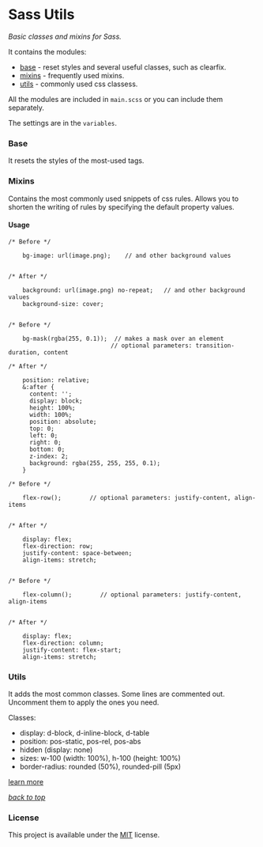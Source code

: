 # Sass Utils
*Basic classes and mixins for Sass.*  

It contains the modules:
- [base](#base) - reset styles and several useful classes, such as clearfix.
- [mixins](#mixins) - frequently used mixins.
- [utils](#utils) - commonly used css classess.

All the modules are included in `main.scss` or you can include them separately.

The settings are in the `variables`.

### Base
It resets the styles of the most-used tags.

### Mixins
Сontains the most commonly used snippets of css rules. Allows you to shorten the writing of rules by specifying the default property values.

#### Usage 
```
/* Before */ 

    bg-image: url(image.png);    // and other background values
  

/* After */

    background: url(image.png) no-repeat;   // and other background values
    background-size: cover;


/* Before */ 

    bg-mask(rgba(255, 0.1));  // makes a mask over an element
                             // optional parameters: transition-duration, content
                         
/* After */

    position: relative;
    &:after {
      content: '';
      display: block;
      height: 100%;
      width: 100%;
      position: absolute;
      top: 0;
      left: 0;
      right: 0;
      bottom: 0;
      z-index: 2;
      background: rgba(255, 255, 255, 0.1);
    }

/* Before */ 

    flex-row();        // optional parameters: justify-content, align-items
  

/* After */

    display: flex;
    flex-direction: row;
    justify-content: space-between;
    align-items: stretch;
  

/* Before */ 

    flex-column();        // optional parameters: justify-content, align-items
  

/* After */

    display: flex;
    flex-direction: column;
    justify-content: flex-start;
    align-items: stretch;

```

### Utils
It adds the most common classes. Some lines are commented out. Uncomment them to apply the ones you need.

Classes:
- display: d-block, d-inline-block, d-table
- position: pos-static, pos-rel, pos-abs
- hidden (display: none)
- sizes: w-100 (width: 100%), h-100 (height: 100%)
- border-radius: rounded (50%), rounded-pill (5px)

[learn more](./utils)

*[back to top](#sass-utils)*  

### License
This project is available under the [MIT](./license) license.  